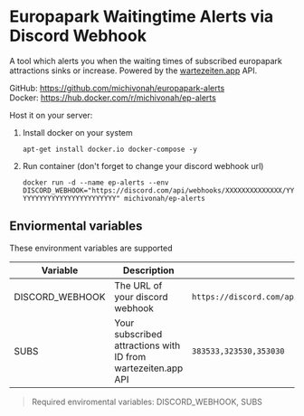 # Europapark Waitingtime Alerts via Discord Webhook
A tool which alerts you when the waiting times of subscribed europapark attractions sinks or increase. Powered by the [wartezeiten.app](https://www.wartezeiten.app/page/api.html) API.

GitHub: https://github.com/michivonah/europapark-alerts <br>
Docker: https://hub.docker.com/r/michivonah/ep-alerts

Host it on your server:
1. Install docker on your system

    ```apt-get install docker.io docker-compose -y```
2. Run container (don't forget to change your discord webhook url)

    ```docker run -d --name ep-alerts --env DISCORD_WEBHOOK="https://discord.com/api/webhooks/XXXXXXXXXXXXXX/YYYYYYYYYYYYYYYYYYYYYYYYY" michivonah/ep-alerts```

## Enviormental variables
These environment variables are supported

| Variable | Description | Example |
| --- | --- | --- |
| DISCORD_WEBHOOK | The URL of your discord webhook | ``https://discord.com/api/webhooks/XXXXXXXXXXXXXX/YYYYYYYYYYYYYYYYYYYYYYYYY`` |
| SUBS | Your subscribed attractions with ID from wartezeiten.app API | ``383533,323530,353030`` |

> Required enviromental variables: DISCORD_WEBHOOK, SUBS